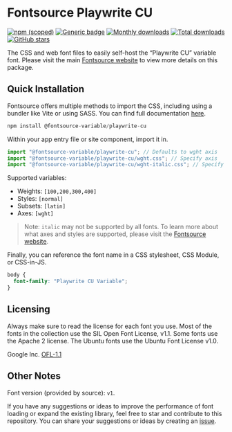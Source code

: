 # Fontsource Playwrite CU

[![npm (scoped)](https://img.shields.io/npm/v/@fontsource-variable/playwrite-cu?color=brightgreen)](https://www.npmjs.com/package/@fontsource-variable/playwrite-cu) [![Generic badge](https://img.shields.io/badge/fontsource-passing-brightgreen)](https://github.com/fontsource/fontsource) [![Monthly downloads](https://badgen.net/npm/dm/@fontsource-variable/playwrite-cu)](https://github.com/fontsource/fontsource) [![Total downloads](https://badgen.net/npm/dt/@fontsource-variable/playwrite-cu)](https://github.com/fontsource/fontsource) [![GitHub stars](https://img.shields.io/github/stars/fontsource/fontsource.svg?style=social&label=Star)](https://github.com/fontsource/fontsource/stargazers)

The CSS and web font files to easily self-host the “Playwrite CU” variable font. Please visit the main [Fontsource website](https://fontsource.org/fonts/playwrite-cu) to view more details on this package.

## Quick Installation

Fontsource offers multiple methods to import the CSS, including using a bundler like Vite or using SASS. You can find full documentation [here](https://fontsource.org/docs/getting-started/introduction).

```javascript
npm install @fontsource-variable/playwrite-cu
```

Within your app entry file or site component, import it in.

```javascript
import "@fontsource-variable/playwrite-cu"; // Defaults to wght axis
import "@fontsource-variable/playwrite-cu/wght.css"; // Specify axis
import "@fontsource-variable/playwrite-cu/wght-italic.css"; // Specify axis and style
```

Supported variables:
- Weights: `[100,200,300,400]`
- Styles: `[normal]`
- Subsets: `[latin]`
- Axes: `[wght]`

> Note: `italic` may not be supported by all fonts. To learn more about what axes and styles are supported, please visit the [Fontsource website](https://fontsource.org/fonts/playwrite-cu).

Finally, you can reference the font name in a CSS stylesheet, CSS Module, or CSS-in-JS.

```css
body {
  font-family: "Playwrite CU Variable";
}
```

## Licensing
Always make sure to read the license for each font you use. Most of the fonts in the collection use the SIL Open Font License, v1.1. Some fonts use the Apache 2 license. The Ubuntu fonts use the Ubuntu Font License v1.0.

Google Inc.
[OFL-1.1](http://scripts.sil.org/OFL)

## Other Notes
Font version (provided by source): `v1`.

If you have any suggestions or ideas to improve the performance of font loading or expand the existing library, feel free to star and contribute to this repository. You can share your suggestions or ideas by creating an [issue](https://github.com/fontsource/fontsource/issues).